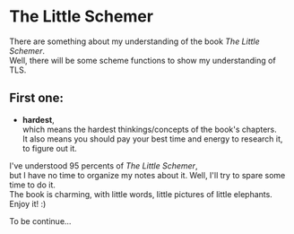 # The Little Schemer
There are something about my understanding of the book *The Little Schemer*.  
Well, there will be some scheme functions to show my understanding of TLS.

## First one:
- **hardest**,  
which means the hardest thinkings/concepts of the book's chapters.  
It also means you should pay your best time and energy to research it, to figure out it.
  
I've understood 95 percents of *The Little Schemer*,  
but I have no time to organize my notes about it. Well, I'll try to spare some time to do it.  
The book is charming, with little words, little pictures of little elephants. Enjoy it! :)  

To be continue...
